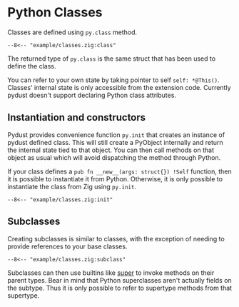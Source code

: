 # Python Classes

Classes are defined using `py.class` method.

```zig
--8<-- "example/classes.zig:class"
```

The returned type of `py.class` is the same struct that has been used to define the class.

You can refer to your own state by taking pointer to self `self: *@This()`. Classes' internal
state is only accessible from the extension code. Currently pydust doesn't support declaring
Python class attributes.

## Instantiation and constructors

Pydust provides convenience function `py.init` that creates an instance of pydust defined class. This
will still create a PyObject internally and return the internal state tied to that object. You can
then call methods on that object as usual which will avoid dispatching the method through Python.

If your class defines a `pub fn __new__(args: struct{}) !Self` function, then it is possible to instantiate
it from Python. Otherwise, it is only possible to instantiate the class from Zig using `py.init`.

```zig
--8<-- "example/classes.zig:init"
```


## Subclasses

Creating subclasses is similar to classes, with the exception of needing to provide references
to your base classes.

```zig
--8<-- "example/classes.zig:subclass"
```

Subclasses can then use builtins like [super](https://docs.python.org/3/library/functions.html#super)
to invoke methods on their parent types. Bear in mind that Python superclasses aren't actually fields
on the subtype. Thus it is only possible to refer to supertype methods from that supertype.
